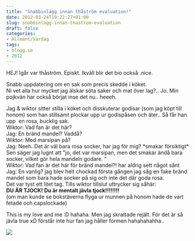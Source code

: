 ```yaml
---
title: "Snabbinlägg innan thåström evaluation!"
date: 2012-03-24T19:22:27+01:00
slug: snabbinlagg-innan-thastrom-evaluation
draft: false
categories:
- Allmänt/Vardag
tags:
- blogg.se
- 2012
---
```

HEJ! Igår var thåström. Episkt. Ikväll blir det bio också .nice.  
  
Snabb uppdatering om en sak som precis skedde i köket.  
Ni vet alla hur mycket jag älskar söta saker och mat över lag?.. Jo. Min pojkvän har också börjat inse det nu.. heeeh.  
  
Jag & wiktor sitter stilla i köket och disskuterar godisar (som jag köpt till honom) som han stillsamt plockar upp ur godispåsen och äter.. Så får han upp  en rosa, bucklig sak.  
Wiktor: Vad fan är det här?  
Jag: En bränd mandel? Vaddå?  
Wiktor: Med marsipan på?  
Jag: Neeh. Det är väl bara rosa socker, har jag för mig? \*smakar försiktigt\*  
Sen säger jag lugnt att "jo, det var marsipan, men det smakar ändå bara socker, vilket gör hela mandeln godare. "  
Wiktor: Vad fan är det här för bränd mandel?! har aldrig sett något sånt  
Jag: En vanlig? jag blev helt chockad första gången jag såg en fake bränd mandel som bara hade socker på sig och inte det där goda rosa.  
Det var tyst ett litet tag. Tills wiktor tillslut uttrycker sig såhär:  
**DU ÄR TJOCK! Du är mentalt jävla tjock!!!!!!!!**  
(om man kunde se bokstäverna flyga ur munnen på honom hade de vart fetade och capslockade)  
  
This is my love and me :D hahaha. Men jag skrattade rejält. För det är så jävla true xD förstår inte hur fan jag håller formen hahahahahha..  
  
![](/assets/images/blogg.se/brandmandel_195350992.jpg)